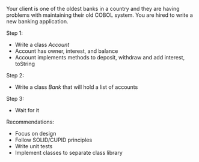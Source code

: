 Your client is one of the oldest banks in a country and they are having problems with maintaining their old COBOL system.
You are hired to write a new banking application.

Step 1:
* Write a class *Account*
* Account has owner, interest, and balance
* Account implements methods to deposit, withdraw and add interest, toString

Step 2:
* Write a class *Bank* that will hold a list of accounts

Step 3:
* Wait for it


Recommendations:
- Focus on design
- Follow SOLID/CUPID principles
- Write unit tests
- Implement classes to separate class library
